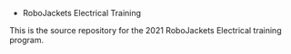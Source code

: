 * RoboJackets Electrical Training

This is the source repository for the 2021 RoboJackets Electrical training program.
